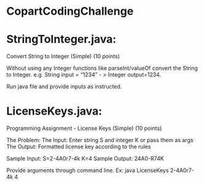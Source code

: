 # CopartCodingChallenge

# StringToInteger.java:
Convert String to Integer (Simple) (10 points)

Without using any Integer functions like parseInt/valueOf convert the String to Integer. e.g. String input = “1234” - > Integer output=1234.

Run java file and provide inputs as instructed.

# LicenseKeys.java:
Programming Assignment - License Keys (Simple) (10 points)

The Problem:
The Input: Enter string S and integer K or pass them as args
The Output: Formatted license key according to the rules

Sample Input: S=2-4A0r7-4k K=4
Sample Output: 24A0-R74K

Provide arguments through command line.
Ex: java LicenseKeys 2-4A0r7-4k 4
